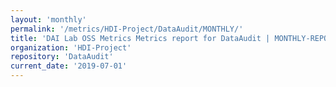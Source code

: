 ```yaml
---
layout: 'monthly'
permalink: '/metrics/HDI-Project/DataAudit/MONTHLY/'
title: 'DAI Lab OSS Metrics Metrics report for DataAudit | MONTHLY-REPORT-2019-07-01'
organization: 'HDI-Project'
repository: 'DataAudit'
current_date: '2019-07-01'
---
```


